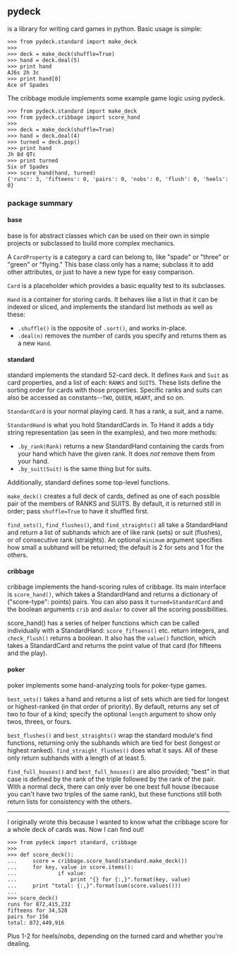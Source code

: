 ## pydeck

is a library for writing card games in python. Basic usage is simple:

```
>>> from pydeck.standard import make_deck
>>>
>>> deck = make_deck(shuffle=True)
>>> hand = deck.deal(5)
>>> print hand
AJ6s 2h 3c
>>> print hand[0]
Ace of Spades
```

The cribbage module implements some example game logic using pydeck.

```
>>> from pydeck.standard import make_deck
>>> from pydeck.cribbage import score_hand
>>>
>>> deck = make_deck(shuffle=True)
>>> hand = deck.deal(4)
>>> turned = deck.pop()
>>> print hand
Jh 8d QTc
>>> print turned
Six of Spades
>>> score_hand(hand, turned)
{'runs': 3, 'fifteens': 0, 'pairs': 0, 'nobs': 0, 'flush': 0, 'heels': 0}
```

### package summary

#### base
base is for abstract classes which can be used on their own in
simple projects or subclassed to build more complex mechanics.

A `CardProperty` is a category a card can belong to, like "spade"
or "three" or "green" or "flying." This base class only has a name;
subclass it to add other attributes, or just to have a new type
for easy comparison.

`Card` is a placeholder which provides a basic equality test to
its subclasses.

`Hand` is a container for storing cards. It behaves like a list in
that it can be indexed or sliced, and implements the standard list
methods as well as these:
* `.shuffle()` is the opposite of `.sort()`, and works in-place.
* `.deal(n)` removes the number of cards you specify and returns them
  as a new `Hand`.


#### standard
standard implements the standard 52-card deck. It defines `Rank`
and `Suit` as card properties, and a list of each: `RANKS` and
`SUITS`. These lists define the sorting order for cards with those
properties. Specific ranks and suits can also be accessed as
constants--`TWO`, `QUEEN`, `HEART`, and so on.

`StandardCard` is your normal playing card. It has a rank, a suit, and
a name.

`StandardHand` is what you hold StandardCards in. To Hand it adds a
tidy string representation (as seen in the examples), and two more
methods:
 * `.by_rank(Rank)` returns a new StandardHand containing the cards
   from your hand which have the given rank. It does *not* remove them
   from your hand.
 * `.by_suit(Suit)` is the same thing but for suits.

Additionally, standard defines some top-level functions.

`make_deck()` creates a full deck of cards, defined as one of
each possible pair of the members of RANKS and SUITS. By default, it is
returned still in order; pass `shuffle=True` to have it shuffled first.

`find_sets()`, `find_flushes()`, and `find_straights()` all take a
StandardHand and return a list of subhands which are of like rank
(sets) or suit (flushes), or of consecutive rank (straights). An
optional `minimum` argument specifies how small a subhand will be
returned; the default is 2 for sets and 1 for the others.


#### cribbage
cribbage implements the hand-scoring rules of cribbage. Its main
interface is `score_hand()`, which takes a StandardHand and returns a
dictionary of ("score-type": points) pairs. You can also pass it
`turned=StandardCard` and the boolean arguments `crib` and `dealer` to
cover all the scoring possibilities.

score_hand() has a series of helper functions which can be called
individually with a StandardHand: `score_fifteens()` etc. return
integers, and `check_flush()` returns a boolean. It also has the
`value()` function, which takes a StandardCard and returns the point
value of that card (for fifteens and the play).

#### poker
poker implements some hand-analyzing tools for poker-type games.

`best_sets()` takes a hand and returns a list of sets which are
tied for longest or highest-ranked (in that order of priority). By
default, returns any set of two to four of a kind; specify the optional
`length` argument to show only twos, threes, or fours.

`best_flushes()` and `best_straights()` wrap the standard module's find
functions, returning only the subhands which are tied for best (longest
or highest ranked). `find_straight_flushes()` does what it says. All of
these only return subhands with a length of at least 5.

`find_full_houses()` and `best_full_houses()` are also provided; "best"
in that case is defined by the rank of the triple followed by the rank
of the pair. With a normal deck, there can only ever be one best full
house (because you can't have two triples of the same rank), but these
functions still both return lists for consistency with the others.

___

I originally wrote this because I wanted to know what the cribbage
score for a whole deck of cards was. Now I can find out!

```
>>> from pydeck import standard, cribbage
>>>
>>> def score_deck():
...     score = cribbage.score_hand(standard.make_deck())
...     for key, value in score.items():
...             if value:
...                 print "{} for {:,}".format(key, value)
...     print "total: {:,}".format(sum(score.values()))
... 
>>> score_deck()
runs for 872,415,232
fifteens for 34,528
pairs for 156
total: 872,449,916
```

Plus 1-2 for heels/nobs, depending on the turned card and whether you're
dealing.
